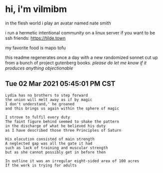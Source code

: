 # hi, i'm vilmibm

in the flesh world i play an avatar named nate smith

i run a hermetic intentional community on a linux server if you want to be ssh friends: https://tilde.town

my favorite food is mapo tofu

this readme regenerates once a day with a new randomized sonnet cut up from a bunch of project gutenberg books.
_please do let me know if it produces anything objectionable_

## Tue 02 Mar 2021 05:45:01 PM CST

    Lydia has no brothers to step forward
    the union will melt away as if by magic
    I don't understand,' he groaned
    and this brings us again within the sphere of magic
    
    I strove to fulfil every duty
    The faint figure behind seemed to shake the pattern
    in the discharge of what he believed his duty
    as I have described those three Principles of Saturn
    
    His elocution consisted of main strength
    A neglected gap was all the gate it had
    such as lack of training and muscular strength
    but as she cannot possibly get in before then
    
    In outline it was an irregular eight-sided area of 100 acres
    If the work is trying for adults
